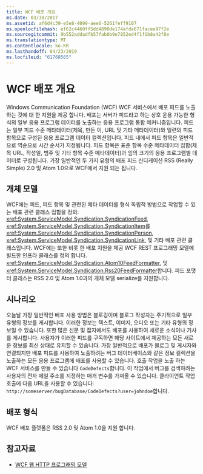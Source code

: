 ```yaml
---
title: WCF 배포 개요
ms.date: 03/30/2017
ms.assetid: af6d4c39-e5e8-4099-aee6-5261feff9107
ms.openlocfilehash: ef62c4460ff5dd4890de174afda671facee97f2e
ms.sourcegitcommit: 9b552addadfb57fab0b9e7852ed4f1f1b8a42f8e
ms.translationtype: MT
ms.contentlocale: ko-KR
ms.lasthandoff: 04/23/2019
ms.locfileid: "61768565"
---
```

# <a name="wcf-syndication-overview"></a>WCF 배포 개요
Windows Communication Foundation (WCF) WCF 서비스에서 배포 피드를 노출 하는 것에 대 한 지원을 제공 합니다. 배포는 서버가 피드라고 하는 상호 운용 가능한 형식의 일부 응용 프로그램 데이터를 노출하는 응용 프로그램 통합 메커니즘입니다. 피드는 일부 피드 수준 메타데이터(제목, 만든 이, URL 및 기타 메타데이터)와 일련의 피드 항목으로 구성된 응용 프로그램 데이터 컬렉션입니다. 피드 내에서 피드 항목은 일반적으로 역순으로 시간 순서가 지정됩니다. 피드 항목은 표준 항목 수준 메타데이터 집합(제목 URL, 작성일, 범주 및 기타 항목 수준 메타데이터)과 임의 크기의 응용 프로그램별 데이터로 구성됩니다. 가장 일반적인 두 가지 유형의 배포 피드 신디케이션 RSS (Really Simple) 2.0 및 Atom 1.0으로 WCF에서 지원 되는 됩니다.  
  
## <a name="object-model"></a>개체 모델  
 WCF에는 피드, 피드 항목 및 관련된 메타 데이터를 형식 독립적 방법으로 작업할 수 있는 배포 관련 클래스 집합을 정의: <xref:System.ServiceModel.Syndication.SyndicationFeed>, <xref:System.ServiceModel.Syndication.SyndicationItem>를 <xref:System.ServiceModel.Syndication.SyndicationPerson>, <xref:System.ServiceModel.Syndication.SyndicationLink>, 및 기타 배포 관련 클래스입니다. WCF에는 또한 비롯 한 배포 지원을 제공 WCF REST 프로그래밍 모델에 빌드한 인프라 클래스를 정의 합니다. <xref:System.ServiceModel.Syndication.Atom10FeedFormatter>, 및 <xref:System.ServiceModel.Syndication.Rss20FeedFormatter>합니다. 피드 포맷터 클래스는 RSS 2.0 및 Atom 1.0과의 개체 모델 serialize를 지원합니다.  
  
## <a name="scenarios"></a>시나리오  
 오늘날 가장 일반적인 배포 사용 방법은 블로깅이며 블로그 작성자는 주기적으로 일부 유형의 정보를 게시합니다. 이러한 정보는 텍스트, 이미지, 오디오 또는 기타 유형의 정보일 수 있습니다. 또한 많은 신문 및 잡지에서도 배포를 사용하여 새로운 소식이나 기사를 게시합니다. 사용자가 이러한 피드를 구독하면 해당 사이트에서 제공하는 모든 새로운 정보를 최신 상태로 유지할 수 있습니다. 가장 일반적으로 배포가 블로그 및 게시자와 연결되지만 배포 피드를 사용하여 노출하려는 버그 데이터베이스와 같은 정보 컬렉션을 노출하는 모든 응용 프로그램에 배포를 사용할 수 있습니다. 호출 작업을 노출 하는 WCF 서비스를 만들 수 있습니다 `CodeDefects`합니다. 이 작업에서 버그를 검색하려는 사용자의 전자 메일 주소를 지정하는 매개 변수를 가져올 수 있습니다. 클라이언트 작업 호출에 다음 URL을 사용할 수 있습니다: `http://someserver/bugDatabase/CodeDefects?user=johndoe`합니다.  
  
## <a name="syndication-formats"></a>배포 형식  
 WCF 배포 플랫폼은 RSS 2.0 및 Atom 1.0을 지원 합니다.  
  
## <a name="see-also"></a>참고자료

- [WCF 웹 HTTP 프로그래밍 모델](../../../../docs/framework/wcf/feature-details/wcf-web-http-programming-model.md)
